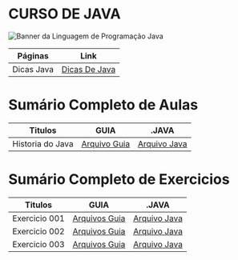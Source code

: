# CURSO DE JAVA

<img src="https://miro.medium.com/v2/resize:fit:1140/1*olEe-YQm7qfpwa3iWOrTPw.jpeg" alt="Banner da Linguagem de Programação Java"></img>

| Páginas    | Link                                  |
| ---------- | ------------------------------------- |
| Dicas Java | [Dicas De Java](java.DICAS/README.md) |

# Sumário Completo de Aulas

| Titulos          | GUIA             | .JAVA                                                  |
| ---------------- | ---------------- | ------------------------------------------------------ |
| Historia do Java | [Arquivo Guia]() | [Arquivo Java](java.AULAS/aula.001/java.HISTORIA.yaml) |

# Sumário Completo de Exercicios
| Titulos       | GUIA              | .JAVA                                                                        |
| ------------- | ----------------- | ---------------------------------------------------------------------------- |
| Exercicio 001 | [Arquivos Guia]() | [Arquivo Java](java.EXERCICIOS/ex.001/src/fundamentos/PrimeiroPrograma.java) |
| Exercicio 002 | [Arquivos Guia]() | [Arquivo Java](java.EXERCICIOS/ex.002/clinica/src/)                           |
| Exercicio 003 | [Arquivos Guia]() | [Arquivo Java](java.EXERCICIOS/ex.003/faculdade/src/)                        |
